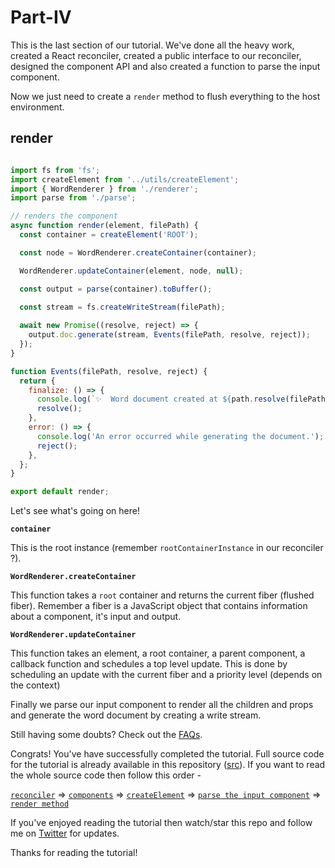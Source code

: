 # Part-IV

This is the last section of our tutorial. We've done all the heavy work, created a React reconciler, created a public interface to
our reconciler, designed the component API and also created a function to parse the input component.

Now we just need to create a `render` method to flush everything to the host environment.

## render

```js

import fs from 'fs';
import createElement from '../utils/createElement';
import { WordRenderer } from './renderer';
import parse from './parse';

// renders the component
async function render(element, filePath) {
  const container = createElement('ROOT');

  const node = WordRenderer.createContainer(container);

  WordRenderer.updateContainer(element, node, null);

  const output = parse(container).toBuffer();
  
  const stream = fs.createWriteStream(filePath);

  await new Promise((resolve, reject) => {
    output.doc.generate(stream, Events(filePath, resolve, reject));
  });
}

function Events(filePath, resolve, reject) {
  return {
    finalize: () => {
      console.log(`✨  Word document created at ${path.resolve(filePath)}.`);
      resolve();
    },
    error: () => {
      console.log('An error occurred while generating the document.');
      reject();
    },
  };
}

export default render;

```

Let's see what's going on here!

**`container`**

This is the root instance (remember `rootContainerInstance` in our reconciler ?).

**`WordRenderer.createContainer`**

This function takes a `root` container and returns the current fiber (flushed fiber). Remember a fiber is a JavaScript object
that contains information about a component, it's input and output.

**`WordRenderer.updateContainer`**

This function takes an element, a root container, a parent component, a callback function and schedules a top level update.
This is done by scheduling an update with the current fiber and a priority level (depends on the context)

Finally we parse our input component to render all the children and props and generate the word document by creating a write stream.

Still having some doubts? Check out the [FAQs](./faq.md).

Congrats! You've have successfully completed the tutorial. Full source code for the tutorial is already available in this repository ([src](./src)). If you want to read the whole source code then follow this order - 

[`reconciler`](./src/reconciler/index.js)  => [`components`](./src/components/)  => [`createElement`](./src/utils/createElement) => [`parse the input component`](./src/parse/index.js) => [`render method`](./src/render/index.js)

If you've enjoyed reading the tutorial then watch/star this repo and follow me on [Twitter](http://twitter.com/NTulswani) for updates.

Thanks for reading the tutorial!

